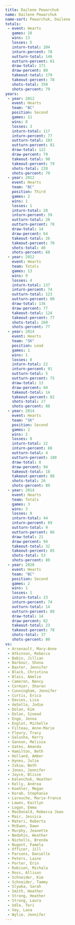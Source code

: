 ```yaml
---
title: Dailene Pewarchuk
name: Dailene Pewarchuk
name-sort: Pewarchuk, Dailene
totals:
 - event: Hearts
   games: 18
   wins: 13
   losses: 5
   inturn-total: 204
   inturn-percent: 78
   outturn-total: 146
   outturn-percent: 81
   draw-total: 171
   draw-percent: 80
   takeout-total: 179
   takeout-percent: 78
   shots-total: 350
   shots-percent: 79
years:
 - year: 2012
   event: Hearts
   team: "BC"
   position: Second
   games: 11
   wins: 8
   losses: 3
   inturn-total: 117
   inturn-percent: 77
   outturn-total: 103
   outturn-percent: 81
   draw-total: 122
   draw-percent: 79
   takeout-total: 98
   takeout-percent: 79
   shots-total: 220
   shots-percent: 79
 - year: 2012
   event: Hearts
   team: "BC"
   position: Third
   games: 2
   wins: 1
   losses: 1
   inturn-total: 20
   inturn-percent: 59
   outturn-total: 20
   outturn-percent: 78
   draw-total: 14
   draw-percent: 64
   takeout-total: 26
   takeout-percent: 70
   shots-total: 40
   shots-percent: 68
 - year: 2012
   event: Hearts
   team: Totals
   games: 13
   wins: 9
   losses: 4
   inturn-total: 137
   inturn-percent: 74
   outturn-total: 123
   outturn-percent: 80
   draw-total: 136
   draw-percent: 77
   takeout-total: 124
   takeout-percent: 77
   shots-total: 260
   shots-percent: 77
 - year: 2014
   event: Hearts
   team: "SK"
   position: Lead
   games: 1
   wins: 1
   losses: 0
   inturn-total: 22
   inturn-percent: 91
   outturn-total: 5
   outturn-percent: 75
   draw-total: 13
   draw-percent: 94
   takeout-total: 14
   takeout-percent: 82
   shots-total: 27
   shots-percent: 88
 - year: 2014
   event: Hearts
   team: "SK"
   position: Second
   games: 2
   wins: 2
   losses: 0
   inturn-total: 22
   inturn-percent: 88
   outturn-total: 4
   outturn-percent: 100
   draw-total: 8
   draw-percent: 94
   takeout-total: 18
   takeout-percent: 88
   shots-total: 26
   shots-percent: 89
 - year: 2014
   event: Hearts
   team: Totals
   games: 3
   wins: 3
   losses: 0
   inturn-total: 44
   inturn-percent: 89
   outturn-total: 9
   outturn-percent: 86
   draw-total: 21
   draw-percent: 94
   takeout-total: 32
   takeout-percent: 85
   shots-total: 53
   shots-percent: 89
 - year: 2020
   event: Hearts
   team: "BC"
   position: Second
   games: 2
   wins: 1
   losses: 1
   inturn-total: 23
   inturn-percent: 74
   outturn-total: 14
   outturn-percent: 89
   draw-total: 14
   draw-percent: 82
   takeout-total: 23
   takeout-percent: 78
   shots-total: 37
   shots-percent: 80
vs:
 - Arsenault, Mary-Anne
 - Atkinson, Rebecca
 - Babin, Jillian
 - Barbour, Shona
 - Baxter, Jennifer
 - Black, Christina
 - Blais, Amelie
 - Cameron, Nancy
 - Cormier, Sharon
 - Cunningham, Jennifer
 - Curtis, Erica
 - Davies, Lisa
 - deSolla, Jodie
 - Dolan, Kim
 - Dolan, Sinead
 - Enge, Jenna
 - Englot, Michelle
 - Filteau, Anne-Marie
 - Fleury, Tracy
 - Galusha, Kerry
 - Gannon, Melissa
 - Gates, Amanda
 - Hamilton, Beth
 - Holland, Amber
 - Hynes, Julie
 - Iskiw, Beth
 - Jones, Jennifer
 - Joyce, Blisse
 - Kalenchuk, Heather
 - Kelly, Andrea
 - Koehler, Megan
 - Korab, Stephanie
 - Larouche, Marie-France
 - Lawes, Kaitlyn
 - Logan, Emma
 - MacDonald, Rebecca Jean
 - Mair, Jessica
 - Materi, Roberta
 - McEwen, Dawn
 - Murphy, Jeanette
 - Nedohin, Heather
 - Nicholls, Brenda
 - Nugent, Pamela
 - Officer, Jill
 - Parsons, Danielle
 - Peters, Laine
 - Porter, Erin
 - Robison, Michala
 - Ross, Allison
 - Schneider, Kim
 - Schneider, Tammy
 - Slywka, Sarah
 - Smith, Heather
 - Strong, Heather
 - Strong, Laura
 - Udle, Teri
 - Vey, Lana
 - Wylie, Jennifer
---
```

